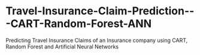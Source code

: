 # Travel-Insurance-Claim-Prediction---CART-Random-Forest-ANN

Predicting Travel Insurance Claims of an Insurance company using CART, Random Forest and Artificial Neural Networks
